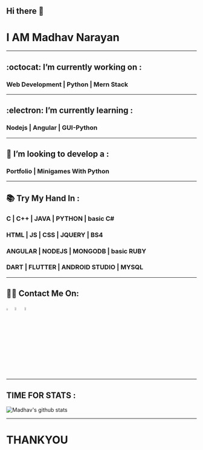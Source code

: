 ## Hi there 👋
# I AM Madhav Narayan
<hr>

##  :octocat: I’m currently working on :
### Web Development | Python  | Mern Stack
<hr>

##  :electron: I’m currently learning :
### Nodejs | Angular | GUI-Python
<hr>

## 🤔 I’m looking to develop a :
### Portfolio |  Minigames With Python
<hr>

## 📚	Try My Hand In :

### C | C++ | JAVA | PYTHON | basic C#
### HTML | JS | CSS | JQUERY | BS4
### ANGULAR | NODEJS | MONGODB | basic RUBY
### DART | FLUTTER | ANDROID STUDIO | MYSQL

<hr>

## :man_technologist: Contact Me On:

[<img src="https://sourcerer.io/icons/logo-sharing.svg" width="3.5%" alt="Sourcerer"/>](https://sourcerer.io/madhav2108)  [<img src="https://img.icons8.com/fluent/48/000000/instagram-new.png" width="4.5%"/>](https://www.instagram.com/madhav_narayan21/)  [<img src="https://img.icons8.com/color/48/000000/linkedin.png" width="4.5%"/>](https://www.linkedin.com/in/madhav-narayan-khullar-2290641b2/)

<hr>

## TIME FOR STATS :

![Madhav's github stats](https://github-readme-stats.vercel.app/api?username=madhav2108&show_icons=true&theme=radical)

<hr>

# THANKYOU


